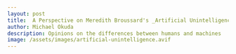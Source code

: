 ```yaml
---
layout: post
title:  A Perspective on Meredith Broussard's _Artificial Unintelligence_
author: Michael Okuda
description: Opinions on the differences between humans and machines
image: /assets/images/artificial-unintelligence.avif
---
```


